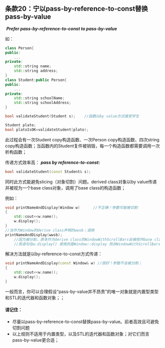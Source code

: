 ## 条款20：宁以pass-by-reference-to-const替换pass-by-value

​					***Prefer pass-by-reference-to-const to pass-by-value***

如：

```c++
class Person{
public:
	...
private:
	std::string name;
	std::string address;
}
class Student:public Person{
public:
	...
private:
	std::string schoolName;
	std::string schoolAddress;
}
```

```c++
bool validateStudent(Student s);	//函数以by value方式接受学生

Student plato;
bool platoIsOK=validateStudent(plato);
```

此过程会有一次Student copy构造函数、一次Person copy构造函数、四次string copy构造函数；当函数内的Student复件被销毁，每一个构造函数都需要调用一次析构函数；

传递方式效率高： ***pass  by reference-to-const:***

```c++
bool validateStudent(const Student& s);
```

同时此方式能避免slicing（对象切割）问题。derived class对象以by value传递并被视为一个base class对象，调用了base class的构造函数；

例如：

```c++
void printNameAndDisplay(Window w)		//不正确！参数可能被切割
{
	std::cout<<w.name();
	w.display();
}
//当作为Window的derive class声明的wwsb；调用
printNameAndDisplay(wwsb);
	//因为被分割，原本作为derive class的WindowWithScrollBars会被视作base class
	//其语句在w.display() 使用的是Window::display 而非WindowWithScrollBars::display
```

解决方法就是以by-reference-to-const方式传递：

```c++
void printNameAndDisplay(const Window& w) //很好！参数不会被分割；
{
	std::cout<<w.name();
	w.display();
}   
```

一般而言，你可以合理假设“pass-by-value并不昂贵”的唯一对象就是内置型类型和STL的迭代器和函数对象；；

#### 请记住：

+ 尽量以pass-by-reference-to-const替换pass-by-value。前者高效且可避免切割问题
+ 以上规则不适用于内置类型，以及STL的迭代器和函数对象；对它们而言pass-by-value更合适；